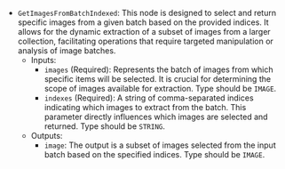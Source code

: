 - `GetImagesFromBatchIndexed`: This node is designed to select and return specific images from a given batch based on the provided indices. It allows for the dynamic extraction of a subset of images from a larger collection, facilitating operations that require targeted manipulation or analysis of image batches.
    - Inputs:
        - `images` (Required): Represents the batch of images from which specific items will be selected. It is crucial for determining the scope of images available for extraction. Type should be `IMAGE`.
        - `indexes` (Required): A string of comma-separated indices indicating which images to extract from the batch. This parameter directly influences which images are selected and returned. Type should be `STRING`.
    - Outputs:
        - `image`: The output is a subset of images selected from the input batch based on the specified indices. Type should be `IMAGE`.
